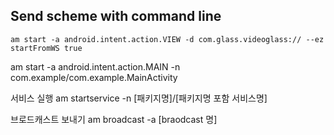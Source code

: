 


## Send scheme with command line


```
am start -a android.intent.action.VIEW -d com.glass.videoglass:// --ez startFromWS true
```

am start -a android.intent.action.MAIN -n com.example/com.example.MainActivity

서비스 실행
am startservice  -n [패키지명]/[패키지명 포함 서비스명]

브로드캐스트 보내기
am broadcast  -a [braodcast 명]
<!--stackedit_data:
eyJoaXN0b3J5IjpbLTEzMTIwMjMyNDgsMTU0MTk2ODMyXX0=
-->